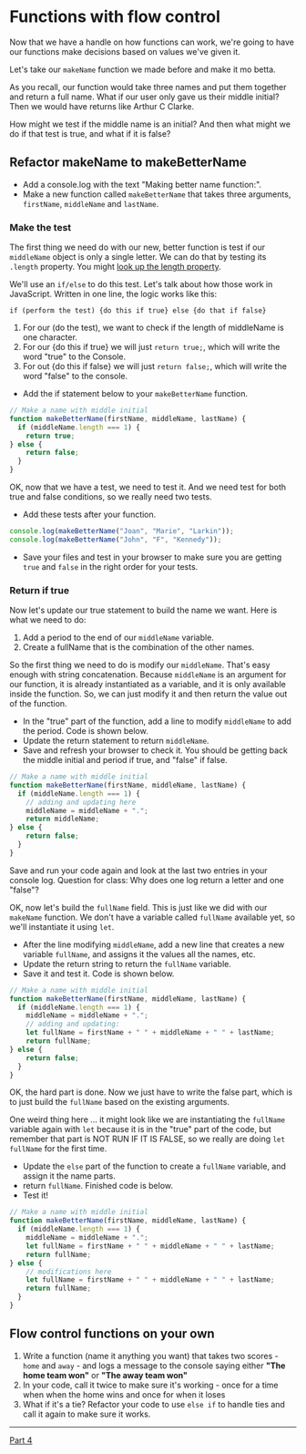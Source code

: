 # Functions with flow control

Now that we have a handle on how functions can work, we're going to have our functions make decisions based on values we've given it.

Let's take our `makeName` function we made before and make it mo betta.

As you recall, our function would take three names and put them together and return a full name. What if our user only gave us their middle initial? Then we would have returns like Arthur C Clarke.

How might we test if the middle name is an initial? And then what might we do if that test is true, and what if it is false?

## Refactor makeName to makeBetterName

- Add a console.log with the text "Making better name function:".
- Make a new function called `makeBetterName` that takes three arguments, `firstName`, `middleName` and `lastName`.

### Make the test

The first thing we need do with our new, better function is test if our `middleName` object is only a single letter. We can do that by testing its `.length` property. You might [look up the length property](https://www.google.com/search?q=javascript+length+property&oq=javascript+length+prop).

We'll use an `if/else` to do this test. Let's talk about how those work in JavaScript. Written in one line, the logic works like this:

`if (perform the test) {do this if true} else {do that if false}`

1. For our (do the test), we want to check if the length of middleName is one character.
2. For our {do this if true} we will just `return true;`, which will write the word "true" to the Console.
3. For out {do this if false} we will just `return false;`, which will write the word "false" to the console.

- Add the if statement below to your `makeBetterName` function.

```js
// Make a name with middle initial
function makeBetterName(firstName, middleName, lastName) {
  if (middleName.length === 1) {
    return true;
} else {
    return false;
  }
}
```

OK, now that we have a test, we need to test it. And we need test for both true and false conditions, so we really need two tests.

- Add these tests after your function.

```js
console.log(makeBetterName("Joan", "Marie", "Larkin"));
console.log(makeBetterName("John", "F", "Kennedy"));
```

- Save your files and test in your browser to make sure you are getting `true` and `false` in the right order for your tests.

### Return if true

Now let's update our true statement to build the name we want. Here is what we need to do:

1. Add a period to the end of our `middleName` variable.
2. Create a fullName that is the combination of the other names.

So the first thing we need to do is modify our `middleName`. That's easy enough with string concatenation. Because `middleName` is an argument for our function, it is already instantiated as a variable, and it is only available inside the function. So, we can just modify it and then return the value out of the function.

- In the "true" part of the function, add a line to modify `middleName` to add the period. Code is shown below.
- Update the return statement to return `middleName`.
- Save and refresh your browser to check it. You should be getting back the middle initial and period if true, and "false" if false.

```js
// Make a name with middle initial
function makeBetterName(firstName, middleName, lastName) {
  if (middleName.length === 1) {
    // adding and updating here
    middleName = middleName + ".";
    return middleName;
} else {
    return false;
  }
}
```

Save and run your code again and look at the last two entries in your console log. Question for class: Why does one log return a letter and one "false"?

OK, now let's build the `fullName` field. This is just like we did with our `makeName` function. We don't have a variable called `fullName` available yet, so we'll instantiate it using `let`.

- After the line modifying `middleName`, add a new line that creates a new variable `fullName`, and assigns it the values all the names, etc.
- Update the return string to return the `fullName` variable.
- Save it and test it. Code is shown below.

```js
// Make a name with middle initial
function makeBetterName(firstName, middleName, lastName) {
  if (middleName.length === 1) {
    middleName = middleName + ".";
    // adding and updating:
    let fullName = firstName + " " + middleName + " " + lastName;
    return fullName;
} else {
    return false;
  }
}
```

OK, the hard part is done. Now we just have to write the false part, which is to just build the `fullName` based on the existing arguments.

One weird thing here ... it might look like we are instantiating the `fullName` variable again with `let` because it is in the "true" part of the code, but remember that part is NOT RUN IF IT IS FALSE, so we really are doing `let fullName` for the first time.

- Update the `else` part of the function to create a `fullName` variable, and assign it the name parts.
- return `fullName`. Finished code is below.
- Test it!

```js
// Make a name with middle initial
function makeBetterName(firstName, middleName, lastName) {
  if (middleName.length === 1) {
    middleName = middleName + ".";
    let fullName = firstName + " " + middleName + " " + lastName;
    return fullName;
} else {
    // modifications here
    let fullName = firstName + " " + middleName + " " + lastName;
    return fullName;
  }
}
```

## Flow control functions on your own

1. Write a function (name it anything you want) that takes two scores - `home` and `away` - and logs a message to the console saying either **"The home team won"** or **"The away team won"**
2. In your code, call it twice to make sure it's working - once for a time when when the home wins and once for when it loses
3. What if it's a tie? Refactor your code to use `else if` to handle ties and call it again to make sure it works.

---

[Part 4](js-class-04.md)
